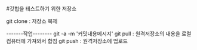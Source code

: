 #깃헙을 테스트하기 위한 저장소

git clone : 저장소 복제

-------작업--------
git -a -m '커밋내용메시지'
git pull : 원격저장소의 내용을 로컬 컴퓨터에 가져와서 합침
git push : 원격저장소에 업로드
